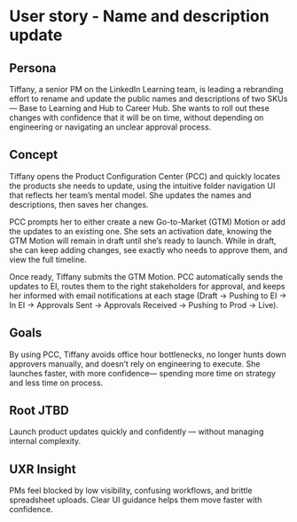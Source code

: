 # User story - Name and description update

## Persona

Tiffany, a senior PM on the LinkedIn Learning team, is leading a rebranding effort to rename and update the public names and descriptions of two SKUs — Base to Learning and Hub to Career Hub. She wants to roll out these changes with confidence that it will be on time, without depending on engineering or navigating an unclear approval process.

## Concept

Tiffany opens the Product Configuration Center (PCC) and quickly locates the products she needs to update, using the intuitive folder navigation UI that reflects her team’s mental model. She updates the names and descriptions, then saves her changes.

PCC prompts her to either create a new Go-to-Market (GTM) Motion or add the updates to an existing one. She sets an activation date, knowing the GTM Motion will remain in draft until she’s ready to launch. While in draft, she can keep adding changes, see exactly who needs to approve them, and view the full timeline.

Once ready, Tiffany submits the GTM Motion. PCC automatically sends the updates to EI, routes them to the right stakeholders for approval, and keeps her informed with email notifications at each stage (Draft → Pushing to EI → In EI → Approvals Sent → Approvals Received → Pushing to Prod → Live).

## Goals

By using PCC, Tiffany avoids office hour bottlenecks, no longer hunts down approvers manually, and doesn’t rely on engineering to execute. She launches faster, with more confidence— spending more time on strategy and less time on process.

## Root JTBD

Launch product updates quickly and confidently — without managing internal complexity.

## UXR Insight

PMs feel blocked by low visibility, confusing workflows, and brittle spreadsheet uploads. Clear UI guidance helps them move faster with confidence.

